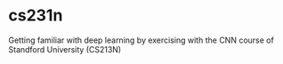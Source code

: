 # cs231n
Getting familiar with deep learning by exercising with the CNN course of Standford University (CS213N)
